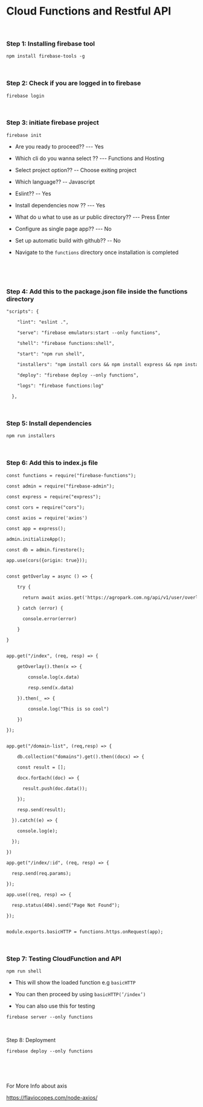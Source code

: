 Cloud Functions and Restful API
===============================

 

### Step 1: Installing firebase tool

~~~~~~~~~~~~~~~~~~~~~~~~~~~~~~~~~~~~~~~~~~~~~~~~~~~~~~~~~~~~~~~~~~~~~~~~~~~~~~~~
npm install firebase-tools -g
~~~~~~~~~~~~~~~~~~~~~~~~~~~~~~~~~~~~~~~~~~~~~~~~~~~~~~~~~~~~~~~~~~~~~~~~~~~~~~~~

 

### Step 2: Check if you are logged in to firebase

~~~~~~~~~~~~~~~~~~~~~~~~~~~~~~~~~~~~~~~~~~~~~~~~~~~~~~~~~~~~~~~~~~~~~~~~~~~~~~~~
firebase login
~~~~~~~~~~~~~~~~~~~~~~~~~~~~~~~~~~~~~~~~~~~~~~~~~~~~~~~~~~~~~~~~~~~~~~~~~~~~~~~~

 

### Step 3: initiate firebase project

~~~~~~~~~~~~~~~~~~~~~~~~~~~~~~~~~~~~~~~~~~~~~~~~~~~~~~~~~~~~~~~~~~~~~~~~~~~~~~~~
firebase init
~~~~~~~~~~~~~~~~~~~~~~~~~~~~~~~~~~~~~~~~~~~~~~~~~~~~~~~~~~~~~~~~~~~~~~~~~~~~~~~~

-   Are you ready to proceed?? --- Yes

-   Which cli do you wanna select ?? --- Functions and Hosting

-   Select project option?? -- Choose exiting project

-   Which language?? -- Javascript

-   Eslint?? -- Yes

-   Install dependencies now ?? --- Yes

-   What do u what to use as ur public directory?? --- Press Enter

-   Configure as single page app?? --- No

-   Set up automatic build with github?? -- No

-   Navigate to the `functions` directory once installation is completed

 

 

### Step 4: Add this to the package.json file inside the functions directory

~~~~~~~~~~~~~~~~~~~~~~~~~~~~~~~~~~~~~~~~~~~~~~~~~~~~~~~~~~~~~~~~~~~~~~~~~~~~~~~~
"scripts": {
~~~~~~~~~~~~~~~~~~~~~~~~~~~~~~~~~~~~~~~~~~~~~~~~~~~~~~~~~~~~~~~~~~~~~~~~~~~~~~~~

~~~~~~~~~~~~~~~~~~~~~~~~~~~~~~~~~~~~~~~~~~~~~~~~~~~~~~~~~~~~~~~~~~~~~~~~~~~~~~~~
    "lint": "eslint .",
~~~~~~~~~~~~~~~~~~~~~~~~~~~~~~~~~~~~~~~~~~~~~~~~~~~~~~~~~~~~~~~~~~~~~~~~~~~~~~~~

~~~~~~~~~~~~~~~~~~~~~~~~~~~~~~~~~~~~~~~~~~~~~~~~~~~~~~~~~~~~~~~~~~~~~~~~~~~~~~~~
    "serve": "firebase emulators:start --only functions",
~~~~~~~~~~~~~~~~~~~~~~~~~~~~~~~~~~~~~~~~~~~~~~~~~~~~~~~~~~~~~~~~~~~~~~~~~~~~~~~~

~~~~~~~~~~~~~~~~~~~~~~~~~~~~~~~~~~~~~~~~~~~~~~~~~~~~~~~~~~~~~~~~~~~~~~~~~~~~~~~~
    "shell": "firebase functions:shell",
~~~~~~~~~~~~~~~~~~~~~~~~~~~~~~~~~~~~~~~~~~~~~~~~~~~~~~~~~~~~~~~~~~~~~~~~~~~~~~~~

~~~~~~~~~~~~~~~~~~~~~~~~~~~~~~~~~~~~~~~~~~~~~~~~~~~~~~~~~~~~~~~~~~~~~~~~~~~~~~~~
    "start": "npm run shell",
~~~~~~~~~~~~~~~~~~~~~~~~~~~~~~~~~~~~~~~~~~~~~~~~~~~~~~~~~~~~~~~~~~~~~~~~~~~~~~~~

~~~~~~~~~~~~~~~~~~~~~~~~~~~~~~~~~~~~~~~~~~~~~~~~~~~~~~~~~~~~~~~~~~~~~~~~~~~~~~~~
    "installers": "npm install cors && npm install express && npm install axios",
~~~~~~~~~~~~~~~~~~~~~~~~~~~~~~~~~~~~~~~~~~~~~~~~~~~~~~~~~~~~~~~~~~~~~~~~~~~~~~~~

~~~~~~~~~~~~~~~~~~~~~~~~~~~~~~~~~~~~~~~~~~~~~~~~~~~~~~~~~~~~~~~~~~~~~~~~~~~~~~~~
    "deploy": "firebase deploy --only functions",
~~~~~~~~~~~~~~~~~~~~~~~~~~~~~~~~~~~~~~~~~~~~~~~~~~~~~~~~~~~~~~~~~~~~~~~~~~~~~~~~

~~~~~~~~~~~~~~~~~~~~~~~~~~~~~~~~~~~~~~~~~~~~~~~~~~~~~~~~~~~~~~~~~~~~~~~~~~~~~~~~
    "logs": "firebase functions:log"
~~~~~~~~~~~~~~~~~~~~~~~~~~~~~~~~~~~~~~~~~~~~~~~~~~~~~~~~~~~~~~~~~~~~~~~~~~~~~~~~

~~~~~~~~~~~~~~~~~~~~~~~~~~~~~~~~~~~~~~~~~~~~~~~~~~~~~~~~~~~~~~~~~~~~~~~~~~~~~~~~
  },
~~~~~~~~~~~~~~~~~~~~~~~~~~~~~~~~~~~~~~~~~~~~~~~~~~~~~~~~~~~~~~~~~~~~~~~~~~~~~~~~

 

### Step 5: Install dependencies

~~~~~~~~~~~~~~~~~~~~~~~~~~~~~~~~~~~~~~~~~~~~~~~~~~~~~~~~~~~~~~~~~~~~~~~~~~~~~~~~
npm run installers
~~~~~~~~~~~~~~~~~~~~~~~~~~~~~~~~~~~~~~~~~~~~~~~~~~~~~~~~~~~~~~~~~~~~~~~~~~~~~~~~

 

### Step 6: Add this to index.js file

~~~~~~~~~~~~~~~~~~~~~~~~~~~~~~~~~~~~~~~~~~~~~~~~~~~~~~~~~~~~~~~~~~~~~~~~~~~~~~~~
const functions = require("firebase-functions");
~~~~~~~~~~~~~~~~~~~~~~~~~~~~~~~~~~~~~~~~~~~~~~~~~~~~~~~~~~~~~~~~~~~~~~~~~~~~~~~~

~~~~~~~~~~~~~~~~~~~~~~~~~~~~~~~~~~~~~~~~~~~~~~~~~~~~~~~~~~~~~~~~~~~~~~~~~~~~~~~~
const admin = require("firebase-admin");
~~~~~~~~~~~~~~~~~~~~~~~~~~~~~~~~~~~~~~~~~~~~~~~~~~~~~~~~~~~~~~~~~~~~~~~~~~~~~~~~

~~~~~~~~~~~~~~~~~~~~~~~~~~~~~~~~~~~~~~~~~~~~~~~~~~~~~~~~~~~~~~~~~~~~~~~~~~~~~~~~
const express = require("express");
~~~~~~~~~~~~~~~~~~~~~~~~~~~~~~~~~~~~~~~~~~~~~~~~~~~~~~~~~~~~~~~~~~~~~~~~~~~~~~~~

~~~~~~~~~~~~~~~~~~~~~~~~~~~~~~~~~~~~~~~~~~~~~~~~~~~~~~~~~~~~~~~~~~~~~~~~~~~~~~~~
const cors = require("cors");
~~~~~~~~~~~~~~~~~~~~~~~~~~~~~~~~~~~~~~~~~~~~~~~~~~~~~~~~~~~~~~~~~~~~~~~~~~~~~~~~

~~~~~~~~~~~~~~~~~~~~~~~~~~~~~~~~~~~~~~~~~~~~~~~~~~~~~~~~~~~~~~~~~~~~~~~~~~~~~~~~
const axios = require('axios')
~~~~~~~~~~~~~~~~~~~~~~~~~~~~~~~~~~~~~~~~~~~~~~~~~~~~~~~~~~~~~~~~~~~~~~~~~~~~~~~~

~~~~~~~~~~~~~~~~~~~~~~~~~~~~~~~~~~~~~~~~~~~~~~~~~~~~~~~~~~~~~~~~~~~~~~~~~~~~~~~~
const app = express();
~~~~~~~~~~~~~~~~~~~~~~~~~~~~~~~~~~~~~~~~~~~~~~~~~~~~~~~~~~~~~~~~~~~~~~~~~~~~~~~~

~~~~~~~~~~~~~~~~~~~~~~~~~~~~~~~~~~~~~~~~~~~~~~~~~~~~~~~~~~~~~~~~~~~~~~~~~~~~~~~~
admin.initializeApp();
~~~~~~~~~~~~~~~~~~~~~~~~~~~~~~~~~~~~~~~~~~~~~~~~~~~~~~~~~~~~~~~~~~~~~~~~~~~~~~~~

~~~~~~~~~~~~~~~~~~~~~~~~~~~~~~~~~~~~~~~~~~~~~~~~~~~~~~~~~~~~~~~~~~~~~~~~~~~~~~~~
const db = admin.firestore();
~~~~~~~~~~~~~~~~~~~~~~~~~~~~~~~~~~~~~~~~~~~~~~~~~~~~~~~~~~~~~~~~~~~~~~~~~~~~~~~~

~~~~~~~~~~~~~~~~~~~~~~~~~~~~~~~~~~~~~~~~~~~~~~~~~~~~~~~~~~~~~~~~~~~~~~~~~~~~~~~~
app.use(cors({origin: true}));
~~~~~~~~~~~~~~~~~~~~~~~~~~~~~~~~~~~~~~~~~~~~~~~~~~~~~~~~~~~~~~~~~~~~~~~~~~~~~~~~

~~~~~~~~~~~~~~~~~~~~~~~~~~~~~~~~~~~~~~~~~~~~~~~~~~~~~~~~~~~~~~~~~~~~~~~~~~~~~~~~

~~~~~~~~~~~~~~~~~~~~~~~~~~~~~~~~~~~~~~~~~~~~~~~~~~~~~~~~~~~~~~~~~~~~~~~~~~~~~~~~

~~~~~~~~~~~~~~~~~~~~~~~~~~~~~~~~~~~~~~~~~~~~~~~~~~~~~~~~~~~~~~~~~~~~~~~~~~~~~~~~
const getOverlay = async () => {
~~~~~~~~~~~~~~~~~~~~~~~~~~~~~~~~~~~~~~~~~~~~~~~~~~~~~~~~~~~~~~~~~~~~~~~~~~~~~~~~

~~~~~~~~~~~~~~~~~~~~~~~~~~~~~~~~~~~~~~~~~~~~~~~~~~~~~~~~~~~~~~~~~~~~~~~~~~~~~~~~
    try {
~~~~~~~~~~~~~~~~~~~~~~~~~~~~~~~~~~~~~~~~~~~~~~~~~~~~~~~~~~~~~~~~~~~~~~~~~~~~~~~~

~~~~~~~~~~~~~~~~~~~~~~~~~~~~~~~~~~~~~~~~~~~~~~~~~~~~~~~~~~~~~~~~~~~~~~~~~~~~~~~~
      return await axios.get('https://agropark.com.ng/api/v1/user/overlay_listings')
~~~~~~~~~~~~~~~~~~~~~~~~~~~~~~~~~~~~~~~~~~~~~~~~~~~~~~~~~~~~~~~~~~~~~~~~~~~~~~~~

~~~~~~~~~~~~~~~~~~~~~~~~~~~~~~~~~~~~~~~~~~~~~~~~~~~~~~~~~~~~~~~~~~~~~~~~~~~~~~~~
    } catch (error) {
~~~~~~~~~~~~~~~~~~~~~~~~~~~~~~~~~~~~~~~~~~~~~~~~~~~~~~~~~~~~~~~~~~~~~~~~~~~~~~~~

~~~~~~~~~~~~~~~~~~~~~~~~~~~~~~~~~~~~~~~~~~~~~~~~~~~~~~~~~~~~~~~~~~~~~~~~~~~~~~~~
      console.error(error)
~~~~~~~~~~~~~~~~~~~~~~~~~~~~~~~~~~~~~~~~~~~~~~~~~~~~~~~~~~~~~~~~~~~~~~~~~~~~~~~~

~~~~~~~~~~~~~~~~~~~~~~~~~~~~~~~~~~~~~~~~~~~~~~~~~~~~~~~~~~~~~~~~~~~~~~~~~~~~~~~~
    }
~~~~~~~~~~~~~~~~~~~~~~~~~~~~~~~~~~~~~~~~~~~~~~~~~~~~~~~~~~~~~~~~~~~~~~~~~~~~~~~~

~~~~~~~~~~~~~~~~~~~~~~~~~~~~~~~~~~~~~~~~~~~~~~~~~~~~~~~~~~~~~~~~~~~~~~~~~~~~~~~~
}
~~~~~~~~~~~~~~~~~~~~~~~~~~~~~~~~~~~~~~~~~~~~~~~~~~~~~~~~~~~~~~~~~~~~~~~~~~~~~~~~

~~~~~~~~~~~~~~~~~~~~~~~~~~~~~~~~~~~~~~~~~~~~~~~~~~~~~~~~~~~~~~~~~~~~~~~~~~~~~~~~

~~~~~~~~~~~~~~~~~~~~~~~~~~~~~~~~~~~~~~~~~~~~~~~~~~~~~~~~~~~~~~~~~~~~~~~~~~~~~~~~

~~~~~~~~~~~~~~~~~~~~~~~~~~~~~~~~~~~~~~~~~~~~~~~~~~~~~~~~~~~~~~~~~~~~~~~~~~~~~~~~
app.get("/index", (req, resp) => {
~~~~~~~~~~~~~~~~~~~~~~~~~~~~~~~~~~~~~~~~~~~~~~~~~~~~~~~~~~~~~~~~~~~~~~~~~~~~~~~~

~~~~~~~~~~~~~~~~~~~~~~~~~~~~~~~~~~~~~~~~~~~~~~~~~~~~~~~~~~~~~~~~~~~~~~~~~~~~~~~~
    getOverlay().then(x => {
~~~~~~~~~~~~~~~~~~~~~~~~~~~~~~~~~~~~~~~~~~~~~~~~~~~~~~~~~~~~~~~~~~~~~~~~~~~~~~~~

~~~~~~~~~~~~~~~~~~~~~~~~~~~~~~~~~~~~~~~~~~~~~~~~~~~~~~~~~~~~~~~~~~~~~~~~~~~~~~~~
        console.log(x.data)
~~~~~~~~~~~~~~~~~~~~~~~~~~~~~~~~~~~~~~~~~~~~~~~~~~~~~~~~~~~~~~~~~~~~~~~~~~~~~~~~

~~~~~~~~~~~~~~~~~~~~~~~~~~~~~~~~~~~~~~~~~~~~~~~~~~~~~~~~~~~~~~~~~~~~~~~~~~~~~~~~
        resp.send(x.data)
~~~~~~~~~~~~~~~~~~~~~~~~~~~~~~~~~~~~~~~~~~~~~~~~~~~~~~~~~~~~~~~~~~~~~~~~~~~~~~~~

~~~~~~~~~~~~~~~~~~~~~~~~~~~~~~~~~~~~~~~~~~~~~~~~~~~~~~~~~~~~~~~~~~~~~~~~~~~~~~~~
    }).then(_ => {
~~~~~~~~~~~~~~~~~~~~~~~~~~~~~~~~~~~~~~~~~~~~~~~~~~~~~~~~~~~~~~~~~~~~~~~~~~~~~~~~

~~~~~~~~~~~~~~~~~~~~~~~~~~~~~~~~~~~~~~~~~~~~~~~~~~~~~~~~~~~~~~~~~~~~~~~~~~~~~~~~
        console.log("This is so cool")
~~~~~~~~~~~~~~~~~~~~~~~~~~~~~~~~~~~~~~~~~~~~~~~~~~~~~~~~~~~~~~~~~~~~~~~~~~~~~~~~

~~~~~~~~~~~~~~~~~~~~~~~~~~~~~~~~~~~~~~~~~~~~~~~~~~~~~~~~~~~~~~~~~~~~~~~~~~~~~~~~
    })
~~~~~~~~~~~~~~~~~~~~~~~~~~~~~~~~~~~~~~~~~~~~~~~~~~~~~~~~~~~~~~~~~~~~~~~~~~~~~~~~

~~~~~~~~~~~~~~~~~~~~~~~~~~~~~~~~~~~~~~~~~~~~~~~~~~~~~~~~~~~~~~~~~~~~~~~~~~~~~~~~
});
~~~~~~~~~~~~~~~~~~~~~~~~~~~~~~~~~~~~~~~~~~~~~~~~~~~~~~~~~~~~~~~~~~~~~~~~~~~~~~~~

~~~~~~~~~~~~~~~~~~~~~~~~~~~~~~~~~~~~~~~~~~~~~~~~~~~~~~~~~~~~~~~~~~~~~~~~~~~~~~~~

~~~~~~~~~~~~~~~~~~~~~~~~~~~~~~~~~~~~~~~~~~~~~~~~~~~~~~~~~~~~~~~~~~~~~~~~~~~~~~~~

~~~~~~~~~~~~~~~~~~~~~~~~~~~~~~~~~~~~~~~~~~~~~~~~~~~~~~~~~~~~~~~~~~~~~~~~~~~~~~~~
app.get("/domain-list", (req,resp) => {
~~~~~~~~~~~~~~~~~~~~~~~~~~~~~~~~~~~~~~~~~~~~~~~~~~~~~~~~~~~~~~~~~~~~~~~~~~~~~~~~

~~~~~~~~~~~~~~~~~~~~~~~~~~~~~~~~~~~~~~~~~~~~~~~~~~~~~~~~~~~~~~~~~~~~~~~~~~~~~~~~
    db.collection("domains").get().then((docx) => {
~~~~~~~~~~~~~~~~~~~~~~~~~~~~~~~~~~~~~~~~~~~~~~~~~~~~~~~~~~~~~~~~~~~~~~~~~~~~~~~~

~~~~~~~~~~~~~~~~~~~~~~~~~~~~~~~~~~~~~~~~~~~~~~~~~~~~~~~~~~~~~~~~~~~~~~~~~~~~~~~~
    const result = [];
~~~~~~~~~~~~~~~~~~~~~~~~~~~~~~~~~~~~~~~~~~~~~~~~~~~~~~~~~~~~~~~~~~~~~~~~~~~~~~~~

~~~~~~~~~~~~~~~~~~~~~~~~~~~~~~~~~~~~~~~~~~~~~~~~~~~~~~~~~~~~~~~~~~~~~~~~~~~~~~~~
    docx.forEach((doc) => {
~~~~~~~~~~~~~~~~~~~~~~~~~~~~~~~~~~~~~~~~~~~~~~~~~~~~~~~~~~~~~~~~~~~~~~~~~~~~~~~~

~~~~~~~~~~~~~~~~~~~~~~~~~~~~~~~~~~~~~~~~~~~~~~~~~~~~~~~~~~~~~~~~~~~~~~~~~~~~~~~~
      result.push(doc.data());
~~~~~~~~~~~~~~~~~~~~~~~~~~~~~~~~~~~~~~~~~~~~~~~~~~~~~~~~~~~~~~~~~~~~~~~~~~~~~~~~

~~~~~~~~~~~~~~~~~~~~~~~~~~~~~~~~~~~~~~~~~~~~~~~~~~~~~~~~~~~~~~~~~~~~~~~~~~~~~~~~
    });
~~~~~~~~~~~~~~~~~~~~~~~~~~~~~~~~~~~~~~~~~~~~~~~~~~~~~~~~~~~~~~~~~~~~~~~~~~~~~~~~

~~~~~~~~~~~~~~~~~~~~~~~~~~~~~~~~~~~~~~~~~~~~~~~~~~~~~~~~~~~~~~~~~~~~~~~~~~~~~~~~
    resp.send(result);
~~~~~~~~~~~~~~~~~~~~~~~~~~~~~~~~~~~~~~~~~~~~~~~~~~~~~~~~~~~~~~~~~~~~~~~~~~~~~~~~

~~~~~~~~~~~~~~~~~~~~~~~~~~~~~~~~~~~~~~~~~~~~~~~~~~~~~~~~~~~~~~~~~~~~~~~~~~~~~~~~
  }).catch((e) => {
~~~~~~~~~~~~~~~~~~~~~~~~~~~~~~~~~~~~~~~~~~~~~~~~~~~~~~~~~~~~~~~~~~~~~~~~~~~~~~~~

~~~~~~~~~~~~~~~~~~~~~~~~~~~~~~~~~~~~~~~~~~~~~~~~~~~~~~~~~~~~~~~~~~~~~~~~~~~~~~~~
    console.log(e);
~~~~~~~~~~~~~~~~~~~~~~~~~~~~~~~~~~~~~~~~~~~~~~~~~~~~~~~~~~~~~~~~~~~~~~~~~~~~~~~~

~~~~~~~~~~~~~~~~~~~~~~~~~~~~~~~~~~~~~~~~~~~~~~~~~~~~~~~~~~~~~~~~~~~~~~~~~~~~~~~~
  });
~~~~~~~~~~~~~~~~~~~~~~~~~~~~~~~~~~~~~~~~~~~~~~~~~~~~~~~~~~~~~~~~~~~~~~~~~~~~~~~~

~~~~~~~~~~~~~~~~~~~~~~~~~~~~~~~~~~~~~~~~~~~~~~~~~~~~~~~~~~~~~~~~~~~~~~~~~~~~~~~~
})
~~~~~~~~~~~~~~~~~~~~~~~~~~~~~~~~~~~~~~~~~~~~~~~~~~~~~~~~~~~~~~~~~~~~~~~~~~~~~~~~

~~~~~~~~~~~~~~~~~~~~~~~~~~~~~~~~~~~~~~~~~~~~~~~~~~~~~~~~~~~~~~~~~~~~~~~~~~~~~~~~
app.get("/index/:id", (req, resp) => {
~~~~~~~~~~~~~~~~~~~~~~~~~~~~~~~~~~~~~~~~~~~~~~~~~~~~~~~~~~~~~~~~~~~~~~~~~~~~~~~~

~~~~~~~~~~~~~~~~~~~~~~~~~~~~~~~~~~~~~~~~~~~~~~~~~~~~~~~~~~~~~~~~~~~~~~~~~~~~~~~~
  resp.send(req.params);
~~~~~~~~~~~~~~~~~~~~~~~~~~~~~~~~~~~~~~~~~~~~~~~~~~~~~~~~~~~~~~~~~~~~~~~~~~~~~~~~

~~~~~~~~~~~~~~~~~~~~~~~~~~~~~~~~~~~~~~~~~~~~~~~~~~~~~~~~~~~~~~~~~~~~~~~~~~~~~~~~
});
~~~~~~~~~~~~~~~~~~~~~~~~~~~~~~~~~~~~~~~~~~~~~~~~~~~~~~~~~~~~~~~~~~~~~~~~~~~~~~~~

~~~~~~~~~~~~~~~~~~~~~~~~~~~~~~~~~~~~~~~~~~~~~~~~~~~~~~~~~~~~~~~~~~~~~~~~~~~~~~~~
app.use((req, resp) => {
~~~~~~~~~~~~~~~~~~~~~~~~~~~~~~~~~~~~~~~~~~~~~~~~~~~~~~~~~~~~~~~~~~~~~~~~~~~~~~~~

~~~~~~~~~~~~~~~~~~~~~~~~~~~~~~~~~~~~~~~~~~~~~~~~~~~~~~~~~~~~~~~~~~~~~~~~~~~~~~~~
  resp.status(404).send("Page Not Found");
~~~~~~~~~~~~~~~~~~~~~~~~~~~~~~~~~~~~~~~~~~~~~~~~~~~~~~~~~~~~~~~~~~~~~~~~~~~~~~~~

~~~~~~~~~~~~~~~~~~~~~~~~~~~~~~~~~~~~~~~~~~~~~~~~~~~~~~~~~~~~~~~~~~~~~~~~~~~~~~~~
});
~~~~~~~~~~~~~~~~~~~~~~~~~~~~~~~~~~~~~~~~~~~~~~~~~~~~~~~~~~~~~~~~~~~~~~~~~~~~~~~~

~~~~~~~~~~~~~~~~~~~~~~~~~~~~~~~~~~~~~~~~~~~~~~~~~~~~~~~~~~~~~~~~~~~~~~~~~~~~~~~~

~~~~~~~~~~~~~~~~~~~~~~~~~~~~~~~~~~~~~~~~~~~~~~~~~~~~~~~~~~~~~~~~~~~~~~~~~~~~~~~~

~~~~~~~~~~~~~~~~~~~~~~~~~~~~~~~~~~~~~~~~~~~~~~~~~~~~~~~~~~~~~~~~~~~~~~~~~~~~~~~~
module.exports.basicHTTP = functions.https.onRequest(app);
~~~~~~~~~~~~~~~~~~~~~~~~~~~~~~~~~~~~~~~~~~~~~~~~~~~~~~~~~~~~~~~~~~~~~~~~~~~~~~~~

 

### Step 7: Testing CloudFunction and API

~~~~~~~~~~~~~~~~~~~~~~~~~~~~~~~~~~~~~~~~~~~~~~~~~~~~~~~~~~~~~~~~~~~~~~~~~~~~~~~~
npm run shell
~~~~~~~~~~~~~~~~~~~~~~~~~~~~~~~~~~~~~~~~~~~~~~~~~~~~~~~~~~~~~~~~~~~~~~~~~~~~~~~~

-   This will show the loaded function e.g `basicHTTP`

-   You can then proceed by using `basicHTTP(’/index’)`

-   You can also use this for testing

~~~~~~~~~~~~~~~~~~~~~~~~~~~~~~~~~~~~~~~~~~~~~~~~~~~~~~~~~~~~~~~~~~~~~~~~~~~~~~~~
firebase server --only functions
~~~~~~~~~~~~~~~~~~~~~~~~~~~~~~~~~~~~~~~~~~~~~~~~~~~~~~~~~~~~~~~~~~~~~~~~~~~~~~~~

 

Step 8: Deployment

~~~~~~~~~~~~~~~~~~~~~~~~~~~~~~~~~~~~~~~~~~~~~~~~~~~~~~~~~~~~~~~~~~~~~~~~~~~~~~~~
firebase deploy --only functions
~~~~~~~~~~~~~~~~~~~~~~~~~~~~~~~~~~~~~~~~~~~~~~~~~~~~~~~~~~~~~~~~~~~~~~~~~~~~~~~~

 

 

For More Info about axis

<https://flaviocopes.com/node-axios/>
